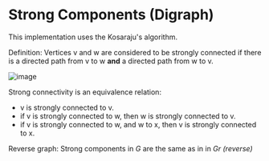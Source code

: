 # Strong Components (Digraph)

This implementation uses the Kosaraju's algorithm.

Definition: Vertices v and w are considered to be strongly connected if
there is a directed path from v to w **and** a directed path from w to v.

![image](http://f.cl.ly/items/3u153x2i1Y3S1h2j3H1r/strong_components.png)

Strong connectivity is an equivalence relation:
* v is strongly connected to v.
* if v is strongly connected to w, then w is strongly connected to v.
* if v is strongly connected to w, and w to x, then v is strongly connected to x.

Reverse graph: Strong components in *G* are the same as in in *Gr (reverse)*
